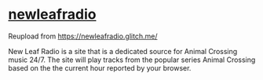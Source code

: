 # [newleafradio](https://newleafradio.lhns.de)

Reupload from https://newleafradio.glitch.me/

New Leaf Radio is a site that is a dedicated source for Animal Crossing music 24/7. The site will play tracks from the popular series Animal Crossing based on the the current hour reported by your browser.
